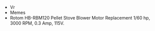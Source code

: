 - Vr
- Memes
- Rotom HB-RBM120 Pellet Stove Blower Motor Replacement 1/60 hp, 3000 RPM, 0.3 Amp, 115V.
